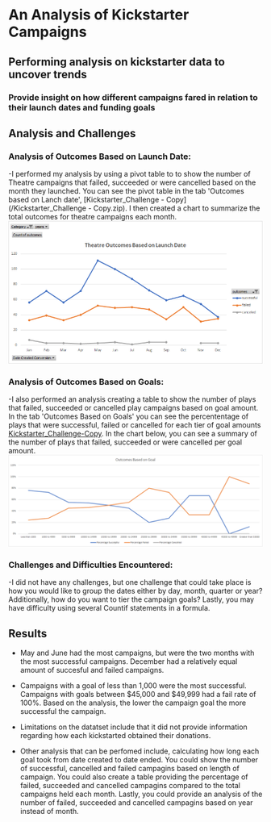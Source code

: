 # An Analysis of Kickstarter Campaigns
## Performing analysis on kickstarter data to uncover trends
### Provide insight on how different campaigns fared in relation to their launch dates and funding goals

## Analysis and Challenges

### Analysis of Outcomes Based on Launch Date: 
-I performed my analysis by using a pivot table to to show the number of Theatre campaigns that failed, succeeded or were cancelled based on the month they launched. You can see the pivot table in the tab 'Outcomes based on Lanch date', [Kickstarter_Challenge - Copy](/Kickstarter_Challenge - Copy.zip).  I then created a chart to summarize the total outcomes for theatre campaigns each month. ![Theatres_Ouctomes_vs_Launch](/Resources/Theatres_Outcomes_vs_Launch.png) 

### Analysis of Outcomes Based on Goals: 
-I also performed an analysis creating a table to show the number of plays that failed, succeeded or cancelled play campaigns based on goal amount. In the tab 'Outcomes Based on Goals' you can see the percententage of plays that were successful, failed or cancelled for each tier of goal amounts [Kickstarter_Challenge-Copy](/Kickstarter-analysis/Kickstarter_Challenge-Copy.xlsx). In the chart below, you can see a summary of the number of plays that failed, succeeded or were cancelled per goal amount. ![Outcomes_vs_Goals](/Resources/Outcomes_vs_Goals.png)
	
### Challenges and Difficulties Encountered: 
-I did not have any challenges, but one challenge that could take place is how you would like to group the dates either by day, month, quarter or year? Additionally, how do you want to tier the campaign goals? Lastly, you may have difficulty using several Countif statements in a formula. 

## Results

- May and June had the most campaigns, but were the two months with the most successful campaigns. December had a relatively equal amount of succesful and failed campaigns.

- Campaigns with a goal of less than 1,000 were the most successful. Campaigns with goals between $45,000 and $49,999 had a fail rate of 100%. Based on the analysis, the lower the campaign goal the more successful the campaign. 

- Limitations on the datatset include that it did not provide information regarding how each kickstarted obtained their donations. 

- Other analysis that can be perfomed include, calculating how long each goal took from date created to date ended. You could show the number of successful, cancelled and failed campagins based on length of campaign. You could also create a table providing the percentage of failed, succeeded and cancelled campagins compared to the total campaigns held each month. Lastly, you could provide an analysis of the number of failed, succeeded and cancelled campagins based on year instead of month.
